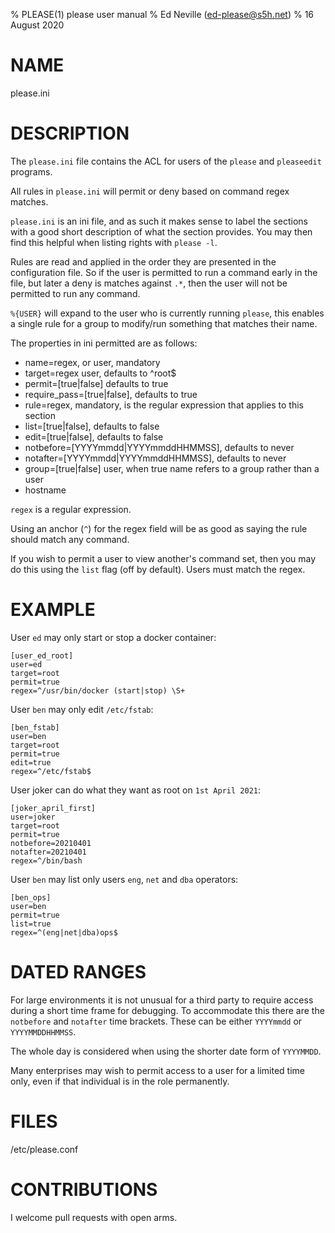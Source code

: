 % PLEASE(1) please user manual
% Ed Neville (ed-please@s5h.net)
% 16 August 2020

# NAME

please.ini

# DESCRIPTION

The `please.ini` file contains the ACL for users of the `please` and `pleaseedit` programs.

All rules in `please.ini` will permit or deny based on command regex matches.

`please.ini` is an ini file, and as such it makes sense to label the sections with a good short description of what the section provides. You may then find this helpful when listing rights with `please -l`.

Rules are read and applied in the order they are presented in the configuration file. So if the user is permitted to run a command early in the file, but later a deny is matches against `.*`, then the user will not be permitted to run any command.

`%{USER}` will expand to the user who is currently running `please`, this enables a single rule for a group to modify/run something that matches their name.

The properties in ini permitted are as follows:

 * name=regex, or user, mandatory
 * target=regex user, defaults to ^root$
 * permit=[true|false] defaults to true
 * require_pass=[true|false], defaults to true
 * rule=regex, mandatory, is the regular expression that applies to this section
 * list=[true|false], defaults to false
 * edit=[true|false], defaults to false
 * notbefore=[YYYYmmdd|YYYYmmddHHMMSS], defaults to never
 * notafter=[YYYYmmdd|YYYYmmddHHMMSS], defaults to never
 * group=[true|false] user, when true name refers to a group rather than a user
 * hostname

`regex` is a regular expression.

Using an anchor (`^`) for the regex field will be as good as saying the rule should match any command.

If you wish to permit a user to view another's command set, then you may do this using the `list` flag (off by default). Users must match the regex.

# EXAMPLE

User `ed` may only start or stop a docker container:

```
[user_ed_root]
user=ed
target=root
permit=true
regex=^/usr/bin/docker (start|stop) \S+
```

User `ben` may only edit `/etc/fstab`:

```
[ben_fstab]
user=ben
target=root
permit=true
edit=true
regex=^/etc/fstab$
```

User joker can do what they want as root on `1st April 2021`:

```
[joker_april_first]
user=joker
target=root
permit=true
notbefore=20210401
notafter=20210401
regex=^/bin/bash
```

User `ben` may list only users `eng`, `net` and `dba` operators:

```
[ben_ops]
user=ben
permit=true
list=true
regex=^(eng|net|dba)ops$
```

# DATED RANGES

For large environments it is not unusual for a third party to require access during a short time frame for debugging. To accommodate this there are the `notbefore` and `notafter` time brackets. These can be either `YYYYmmdd` or `YYYYMMDDHHMMSS`.

The whole day is considered when using the shorter date form of `YYYYMMDD`.

Many enterprises may wish to permit access to a user for a limited time only, even if that individual is in the role permanently.

# FILES

/etc/please.conf

# CONTRIBUTIONS

I welcome pull requests with open arms.

